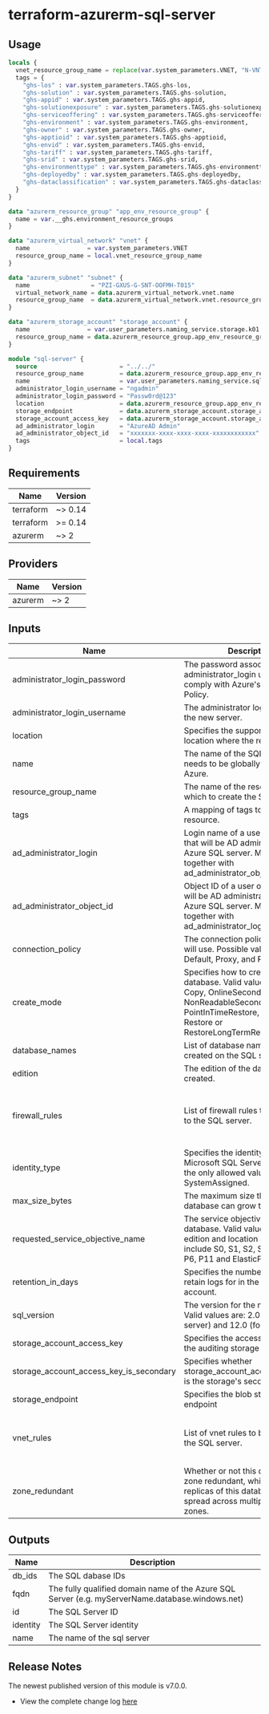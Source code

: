 # terraform-azurerm-sql-server

## Usage
``` terraform
locals {
  vnet_resource_group_name = replace(var.system_parameters.VNET, "N-VNT", "N-RGP-BASE")
  tags = {
    "ghs-los" : var.system_parameters.TAGS.ghs-los,
    "ghs-solution" : var.system_parameters.TAGS.ghs-solution,
    "ghs-appid" : var.system_parameters.TAGS.ghs-appid,
    "ghs-solutionexposure" : var.system_parameters.TAGS.ghs-solutionexposure,
    "ghs-serviceoffering" : var.system_parameters.TAGS.ghs-serviceoffering,
    "ghs-environment" : var.system_parameters.TAGS.ghs-environment,
    "ghs-owner" : var.system_parameters.TAGS.ghs-owner,
    "ghs-apptioid" : var.system_parameters.TAGS.ghs-apptioid,
    "ghs-envid" : var.system_parameters.TAGS.ghs-envid,
    "ghs-tariff" : var.system_parameters.TAGS.ghs-tariff,
    "ghs-srid" : var.system_parameters.TAGS.ghs-srid,
    "ghs-environmenttype" : var.system_parameters.TAGS.ghs-environmenttype,
    "ghs-deployedby" : var.system_parameters.TAGS.ghs-deployedby,
    "ghs-dataclassification" : var.system_parameters.TAGS.ghs-dataclassification
  }
}

data "azurerm_resource_group" "app_env_resource_group" {
  name = var.__ghs.environment_resource_groups
}

data "azurerm_virtual_network" "vnet" {
  name                = var.system_parameters.VNET
  resource_group_name = local.vnet_resource_group_name
}

data "azurerm_subnet" "subnet" {
  name                 = "PZI-GXUS-G-SNT-OOFMH-T015"
  virtual_network_name = data.azurerm_virtual_network.vnet.name
  resource_group_name  = data.azurerm_virtual_network.vnet.resource_group_name
}

data "azurerm_storage_account" "storage_account" {
  name                = var.user_parameters.naming_service.storage.k01
  resource_group_name = data.azurerm_resource_group.app_env_resource_group.name
}

module "sql-server" {
  source                       = "../../"
  resource_group_name          = data.azurerm_resource_group.app_env_resource_group.name
  name                         = var.user_parameters.naming_service.sql_server.k01
  administrator_login_username = "ngadmin"
  administrator_login_password = "Passw0rd@123"
  location                     = data.azurerm_resource_group.app_env_resource_group.location
  storage_endpoint             = data.azurerm_storage_account.storage_account.primary_blob_endpoint
  storage_account_access_key   = data.azurerm_storage_account.storage_account.primary_access_key
  ad_administrator_login       = "AzureAD Admin"
  ad_administrator_object_id   = "xxxxxxx-xxxx-xxxx-xxxx-xxxxxxxxxxxx"
  tags                         = local.tags 
}

```

## Requirements

| Name | Version |
|------|---------|
| terraform | ~> 0.14 |
| terraform | >= 0.14 |
| azurerm | ~> 2 |

## Providers

| Name | Version |
|------|---------|
| azurerm | ~> 2 |

## Inputs

| Name | Description | Type | Default | Required |
|------|-------------|------|---------|:--------:|
| administrator\_login\_password | The password associated with the administrator\_login user. Needs to comply with Azure's Password Policy. | `string` | n/a | yes |
| administrator\_login\_username | The administrator login name for the new server. | `string` | n/a | yes |
| location | Specifies the supported Azure location where the resource exists. | `string` | n/a | yes |
| name | The name of the SQL Server. This needs to be globally unique within Azure. | `string` | n/a | yes |
| resource\_group\_name | The name of the resource group in which to create the SQL Server. | `string` | n/a | yes |
| tags | A mapping of tags to assign to the resource. | `map(string)` | n/a | yes |
| ad\_administrator\_login | Login name of a user or a group that will be AD administrator for an Azure SQL server. Must be set together with ad\_administrator\_object\_id. | `string` | `null` | no |
| ad\_administrator\_object\_id | Object ID of a user or a group that will be AD administrator for an Azure SQL server. Must be set together with ad\_administrator\_login. | `string` | `null` | no |
| connection\_policy | The connection policy the server will use. Possible values are Default, Proxy, and Redirect. | `string` | `"Default"` | no |
| create\_mode | Specifies how to create the database. Valid values are: Default, Copy, OnlineSecondary, NonReadableSecondary, PointInTimeRestore, Recovery, Restore or RestoreLongTermRetentionBackup. | `string` | `"Default"` | no |
| database\_names | List of database names to be created on the SQL server. | `list(string)` | `[]` | no |
| edition | The edition of the database to be created. | `string` | `null` | no |
| firewall\_rules | List of firewall rules to be attached to the SQL server. | <pre>list(object({<br>    name             = string<br>    start_ip_address = string<br>    end_ip_address   = string<br>  }))</pre> | `[]` | no |
| identity\_type | Specifies the identity type of the Microsoft SQL Server. At this time the only allowed value is SystemAssigned. | `string` | `"SystemAssigned"` | no |
| max\_size\_bytes | The maximum size that the database can grow to. | `number` | `null` | no |
| requested\_service\_objective\_name | The service objective name for the database. Valid values depend on edition and location and may include S0, S1, S2, S3, P1, P2, P4, P6, P11 and ElasticPool. | `string` | `null` | no |
| retention\_in\_days | Specifies the number of days to retain logs for in the storage account. | `number` | `null` | no |
| sql\_version | The version for the new server. Valid values are: 2.0 (for v11 server) and 12.0 (for v12 server). | `string` | `"12.0"` | no |
| storage\_account\_access\_key | Specifies the access key to use for the auditing storage account. | `string` | `null` | no |
| storage\_account\_access\_key\_is\_secondary | Specifies whether storage\_account\_access\_key value is the storage's secondary key. | `bool` | `false` | no |
| storage\_endpoint | Specifies the blob storage endpoint | `string` | `null` | no |
| vnet\_rules | List of vnet rules to be attached to the SQL server. | <pre>list(object({<br>    name      = string<br>    subnet_id = string<br>  }))</pre> | `[]` | no |
| zone\_redundant | Whether or not this database is zone redundant, which means the replicas of this database will be spread across multiple availability zones. | `bool` | `false` | no |

## Outputs

| Name | Description |
|------|-------------|
| db\_ids | The SQL dabase IDs |
| fqdn | The fully qualified domain name of the Azure SQL Server (e.g. myServerName.database.windows.net) |
| id | The SQL Server ID |
| identity | The SQL Server identity |
| name | The name of the sql server |

## Release Notes

The newest published version of this module is v7.0.0.

- View the complete change log [here](./changelog.md)
